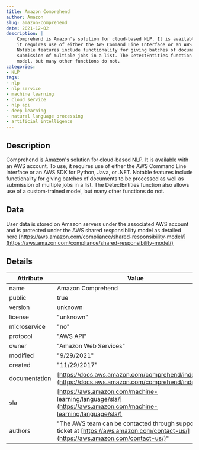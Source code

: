 ```yaml
---
title: Amazon Comprehend
author: Amazon
slug: amazon-comprehend
date: 2021-12-02
description: |
    Comprehend is Amazon's solution for cloud-based NLP. It is available with an AWS account. To use,
    it requires use of either the AWS Command Line Interface or an AWS SDK for Python, Java, or .NET. 
    Notable features include functionality for giving batches of documents to be processed as well as 
    submission of multiple jobs in a list. The DetectEntities function also allows use of a custom-trained
    model, but many other functions do not.
categories:
- NLP
tags:
- nlp
- nlp service
- machine learning
- cloud service
- nlp api
- deep learning
- natural language processing
- artificial intelligence
---
```


## Description

Comprehend is Amazon's solution for cloud-based NLP. It is available with an AWS account. To use,
it requires use of either the AWS Command Line Interface or an AWS SDK for Python, Java, or .NET. 
Notable features include functionality for giving batches of documents to be processed as well as 
submission of multiple jobs in a list. The DetectEntities function also allows use of a custom-trained
model, but many other functions do not.

## Data

User data is stored on Amazon servers under the associated AWS account and is protected under the AWS
shared responsibility model as detailed here [https://aws.amazon.com/compliance/shared-responsibility-model/](https://aws.amazon.com/compliance/shared-responsibility-model/)

## Details

| Attribute | Value |
| --- | --- |
| name | Amazon Comprehend |
| public | true |
| version | unknown  |
| license | "unknown" |
| microservice | "no" |
| protocol | "AWS API" |
| owner | "Amazon Web Services" |
| modified | "9/29/2021" |
| created | "11/29/2017" |
| documentation | [https://docs.aws.amazon.com/comprehend/index.html](https://docs.aws.amazon.com/comprehend/index.html) |
| sla | [https://aws.amazon.com/machine-learning/language/sla/](https://aws.amazon.com/machine-learning/language/sla/) |
| authors | "The AWS team can be contacted through support ticket at [https://aws.amazon.com/contact-us/](https://aws.amazon.com/contact-us/)" |

